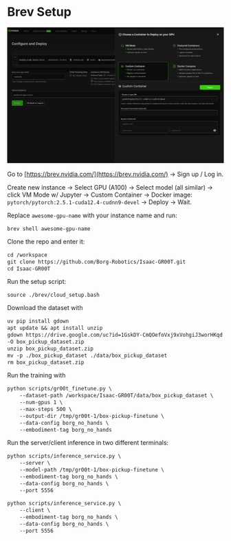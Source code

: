# Brev Setup

![](img/brev_interface.png)

Go to [https://brev.nvidia.com/](https://brev.nvidia.com/) -> Sign up / Log in.

Create new instance -> Select GPU (A100) -> Select model (all similar) -> click VM Mode w/ Jupyter -> Custom Container -> Docker image: `pytorch/pytorch:2.5.1-cuda12.4-cudnn9-devel` -> Deploy -> Wait.

Replace `awesome-gpu-name` with your instance name and run:
```shell
brev shell awesome-gpu-name
```

Clone the repo and enter it:
```shell
cd /workspace
git clone https://github.com/Borg-Robotics/Isaac-GR00T.git
cd Isaac-GR00T
```

Run the setup script:
```shell
source ./brev/cloud_setup.bash
```

Download the dataset with
```shell
uv pip install gdown
apt update && apt install unzip
gdown https://drive.google.com/uc?id=1GskDY-CmQOefoVxj9xVohgiJ3worHKqd -O box_pickup_dataset.zip
unzip box_pickup_dataset.zip
mv -p ./box_pickup_dataset ./data/box_pickup_dataset
rm box_pickup_dataset.zip
```

Run the training with
```shell
python scripts/gr00t_finetune.py \
    --dataset-path /workspace/Isaac-GR00T/data/box_pickup_dataset \
    --num-gpus 1 \
    --max-steps 500 \
    --output-dir /tmp/gr00t-1/box-pickup-finetune \
    --data-config borg_no_hands \
    --embodiment-tag borg_no_hands
```

Run the server/client inference in two different terminals:
```shell
python scripts/inference_service.py \
    --server \
    --model-path /tmp/gr00t-1/box-pickup-finetune \
    --embodiment-tag borg_no_hands \
    --data-config borg_no_hands \
    --port 5556
```

```shell
python scripts/inference_service.py \
    --client \
    --embodiment-tag borg_no_hands \
    --data-config borg_no_hands \
    --port 5556
```